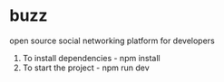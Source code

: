 # buzz
open source social networking platform for developers

1) To install dependencies - npm install
2) To start the project - npm run dev
